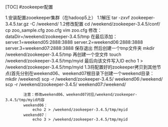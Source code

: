 [TOC]
#zookeeper配置

1.安装配置zooekeeper集群（在hadoop5上）
		1.1解压
			tar -zxvf zookeeper-3.4.5.tar.gz -C /weekend/
		1.2修改配置
			cd /weekend/zookeeper-3.4.5/conf/
			cp zoo_sample.cfg zoo.cfg
			vim zoo.cfg
			修改：dataDir=/weekend/zookeeper-3.4.5/tmp
			在最后添加：
			server.1=weekend05:2888:3888
			server.2=weekend06:2888:3888
			server.3=weekend07:2888:3888
			保存退出
			然后创建一个tmp文件夹
			mkdir /weekend/zookeeper-3.4.5/tmp
			再创建一个空文件
			touch /weekend/zookeeper-3.4.5/tmp/myid
			最后向该文件写入ID
			echo 1 > /weekend/zookeeper-3.4.5/tmp/myid
		1.3将配置好的zookeeper拷贝到其他节点(首先分别在weekend06、weekend07根目录下创建一个weekend目录：mkdir /weekend)
			scp -r /weekend/zookeeper-3.4.5/ weekend06:/weekend/
			scp -r /weekend/zookeeper-3.4.5/ weekend07:/weekend/
			
			注意：修改weekend06、weekend07对应/weekend/zookeeper-3.4.5/tmp/myid内容
			weekend06：
				echo 2 > /weekend/zookeeper-3.4.5/tmp/myid
			weekend07：
				echo 3 > /weekend/zookeeper-3.4.5/tmp/myid